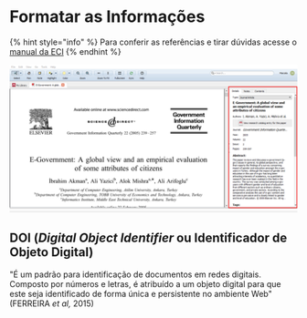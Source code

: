 # Formatar as Informações

{% hint style="info" %}
Para conferir as referências e tirar dúvidas acesse o [manual da ECI](http://normalizacao.eci.ufmg.br/?Refer%EAncias)
{% endhint %}

![](../../.gitbook/assets/image%20%2817%29.png)

## DOI \(_Digital Object Identifier_ ou Identificador de Objeto Digital\)

"É um padrão para identificação de documentos em redes digitais. Composto por números e letras, é atribuído a um objeto digital para que este seja identificado de forma única e persistente no ambiente Web" \(FERREIRA _et al,_ 2015\)

